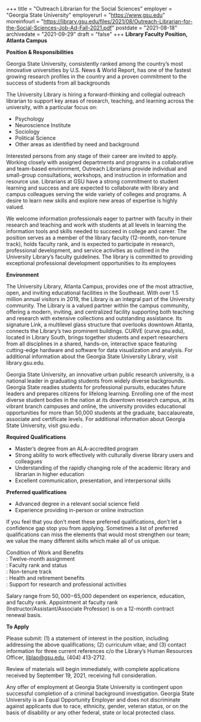 +++
title = "Outreach Librarian for the Social Sciences"
employer = "Georgia State University"
employerurl = "https://www.gsu.edu"
moreinfourl = "https://library.gsu.edu/files/2021/08/Outreach-Librarian-for-the-Social-Sciences-Job-Ad-Fall-2021.pdf"
postdate = "2021-08-18"
archivedate = "2021-09-29"
draft = "false"
+++
**Library Faculty Position, Atlanta Campus**

**Position & Responsibilities**

Georgia State University, consistently ranked among the country’s most innovative universities by U.S. News & World Report, has one of the fastest growing research profiles in the country and a proven commitment to the success of students from all backgrounds 

The University Library is hiring a forward-thinking and collegial outreach librarian to support key areas of research, teaching, and learning across the university, with a particular focus on: 

- Psychology 
- Neuroscience Institute 
- Sociology 
- Political Science 
- Other areas as identified by need and background 

Interested persons from any stage of their career are invited to apply. Working closely with assigned departments and programs in a collaborative and team-based environment, Outreach Librarians provide individual and small-group consultations, workshops, and instruction in information and resource use. Librarians at GSU have a strong commitment to student learning and success and are expected to collaborate with library and campus colleagues serving the wide variety of colleges and programs. A desire to learn new skills and explore new areas of expertise is highly valued.

We welcome information professionals eager to partner with faculty in their research and teaching and work with students at all levels in learning the information tools and skills needed to succeed in college and career. The position serves as a member of the library faculty (12-month, non-tenure track), holds faculty rank, and is expected to participate in research, professional development, and service activities as outlined in the University Library’s faculty guidelines. The library is committed to providing exceptional professional development opportunities to its employees 

**Environment**

The University Library, Atlanta Campus, provides one of the most attractive, open, and inviting educational facilities in the Southeast. With over 1.5 million annual visitors in 2019, the Library is an integral part of the University community. The Library is a valued partner within the campus community, offering a modern, inviting, and centralized facility supporting both teaching and research with extensive collections and outstanding assistance. Its signature Link, a multilevel glass structure that overlooks downtown Atlanta, connects the Library’s two prominent buildings. CURVE (curve.gsu.edu), located in Library South, brings together students and expert researchers from all disciplines in a shared, hands-on, interactive space featuring cutting-edge hardware and software for data visualization and analysis. For additional information about the Georgia State University Library, visit library.gsu.edu.

Georgia State University, an innovative urban public research university, is a national leader in graduating students from widely diverse backgrounds. Georgia State readies students for professional pursuits, educates future leaders and prepares citizens for lifelong learning. Enrolling one of the most diverse student bodies in the nation at its downtown research campus, at its vibrant branch campuses and online, the university provides educational opportunities for more than 50,000 students at the graduate, baccalaureate, associate and certificate levels. For additional information about Georgia State University, visit gsu.edu . 

**Required Qualifications**

- Master’s degree from an ALA-accredited program  
- Strong ability to work effectively with culturally diverse library users and colleagues 
- Understanding of the rapidly changing role of the academic library and librarian in higher 
education 
- Excellent communication, presentation, and interpersonal skills 
 
**Preferred qualifications**

- Advanced degree in a relevant social science field 
- Experience providing in-person or online instruction 

If you feel that you don’t meet these preferred qualifications, don’t let a confidence gap stop you from applying. Sometimes a list of preferred qualifications can miss the elements that would most strengthen our team; we value the many different skills which make all of us unique.  
 
Condition of Work and Benefits   
: Twelve-month assignment   
: Faculty rank and status   
: Non-tenure track   
: Health and retirement benefits   
: Support for research and professional activities   
 
Salary range from $50,000-$65,000 dependent on experience, education, and faculty rank. Appointment at faculty rank (Instructor/Assistant/Associate Professor) is on a 12-month contract renewal basis.  

**To Apply**
  
Please submit: (1) a statement of interest in the position, including addressing the above qualifications; (2) curriculum vitae; and (3) contact information for three current references c/o the Library’s Human Resources Officer, liblao@gsu.edu, (404) 413-2712.

Review of materials will begin immediately, with complete applications received by September 19, 2021, receiving full consideration.

Any offer of employment at Georgia State University is contingent upon successful completion of a criminal background investigation. Georgia State University is an Equal Opportunity Employer and does not discriminate against applicants due to race, ethnicity, gender, veteran status, or on the basis of disability or any other federal, state or local protected class.